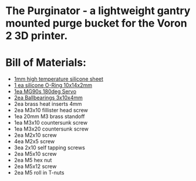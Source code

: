 # The Purginator - a lightweight gantry mounted purge bucket for the Voron 2 3D printer.
# Bill of Materials:

* [1mm high temperature silicone sheet](https://www.amazon.de/gp/product/B08KFTPTG9/ref=ppx_yo_dt_b_asin_title_o04_s00?ie=UTF8&th=1)
* [1 ea silicone O-Ring 10x14x2mm](https://www.amazon.de/gp/product/B07NQD6KCJ/ref=ppx_yo_dt_b_asin_title_o03_s00?ie=UTF8&th=1)
* [1ea MG90s 180deg Servo](https://www.amazon.de/gp/product/B086V3VP72/ref=ppx_yo_dt_b_asin_title_o00_s00?ie=UTF8&th=1)
* [2ea Ballbearings 3x10x4mm](https://www.amazon.de/stücke-623-2RS-Kugellager-Doppel-Rillenkugellager/dp/B07CWLGNJ5/ref=sr_1_1_sspa?dib=eyJ2IjoiMSJ9.9woqqwQjTq-p6iPwrUffi2d2bsHJw6UycUsB92_u3q-Smt9jMfxYufze3yMLa8dVCcguvt3fg-eWgwVzRmbCx6OBDLn50Iqe8E2cVwwDzqe9K4E6B9IgL00jBknB56GO1ZkXVQhbH0jbnrGV-QxXVfFCnwxjZPuh-A0WkN2nheVrjfzndKp1NyEEW4B8PbHB0m_gXTPkrTWZJLG8WaGOHKBgCCyeGjlpAJjDO7ynSQw.av6AitDux3gb7yG6LLjvQHgYDzAzVkIL2xda3fSPe5c&dib_tag=se&keywords=Kugellager+3x10x4&qid=1710786944&sr=8-1-spons&sp_csd=d2lkZ2V0TmFtZT1zcF9hdGY&psc=1)
* 2ea brass heat inserts 4mm
* 2ea M3x10 fillister head screw
* 1ea 20mm M3 brass standoff
* 1ea M3x10 countersunk screw
* 1ea M3x20 countersunk screw
* 2ea M2x10 screw
* 4ea M2x5 screw
* 3ea 2x10 self tapping screws
* 2ea M5x10 screw
* 2ea M5 hex nut
* 2ea M5x12 screw
* 2ea M5 roll in T-nuts

